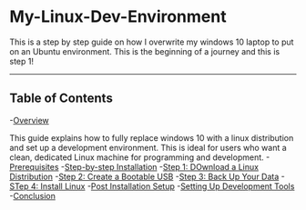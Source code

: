 # My-Linux-Dev-Environment

This is a step by step guide on how I overwrite my windows 10 laptop to put on an Ubuntu environment. This is the beginning of a journey and this is step 1!

---

## Table of Contents
-[Overview](#overview)

This guide explains how to fully replace windows 10 with a linux distribution and set up a development environment. This is ideal for users who want a clean, dedicated Linux machine for programming and development.
-[Prerequisites](#prerequisites) 
-[Step-by-step Installation](#step-by-step-installation)
 -[Step 1: DOwnload a Linux Distribution](#step-1-download-a-linux-distribution)
 -[Step 2: Create a Bootable USB](#step-2-create-a-bootable-usb)
 -[Step 3: Back Up Your Data](#step-3-back-up-your-data)
 -[STep 4: Install Linux](#step-4-install-linux)
-[Post Installation Setup](#post-installation-setup)
-[Setting Up Development Tools](#setting-up-development-tools)
-[Conclusion](#conclusion)
